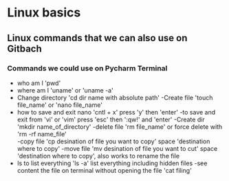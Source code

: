 # Linux basics
## Linux commands that we can also use on Gitbach
### Commands we could use on Pycharm Terminal 

- who am I 'pwd'
- where am I 'uname' or 'uname -a'
- Change directory 'cd dir name with absolute path'
-Create file 'touch file_name' or 'nano file_name'
- how to save and exit nano 'cntl + x' press 'y' then 'enter'
-to save and exit from 'vi' or 'vim' press 'esc' then ':qw!' and 'enter'
-Create dir 'mkdir name_of_directory' 
-delete file 'rm file_name' or force delete with 'rm -rf name_file'  
-copy file 'cp desination of file you want to copy' space 'destination where to copy'
-move file 'mv desination of file you want to cut' space 'destination where to copy', also works to rename the file
- ls to list everything 'ls -a' list everything including hidden files
-see content the file on terminal without opening the file 'cat filing'
  